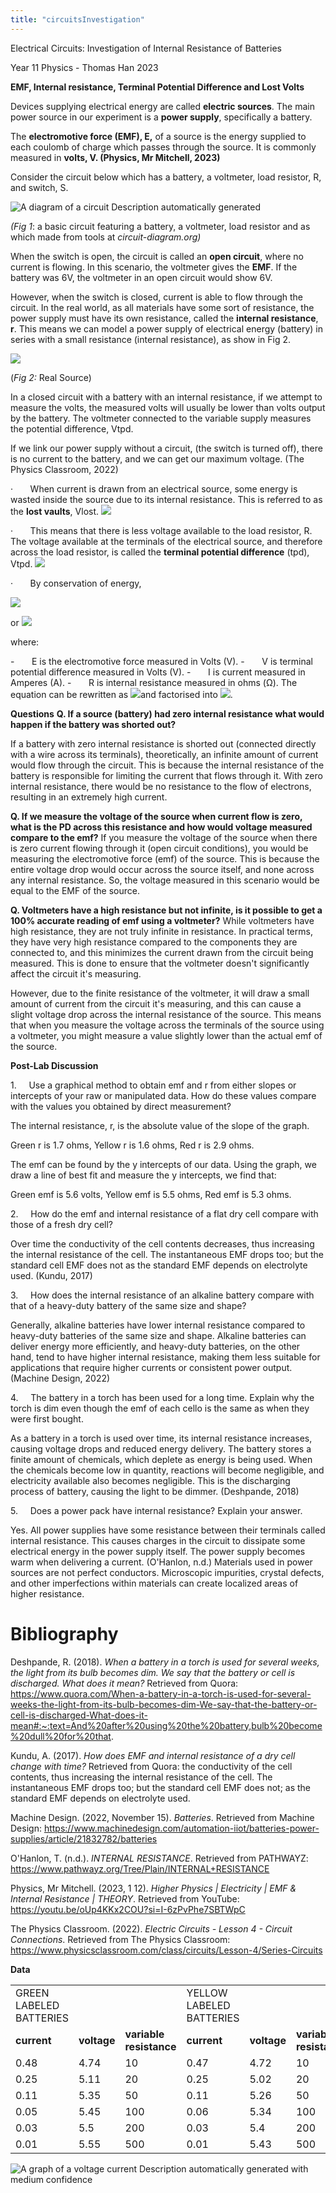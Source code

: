 ```yaml
---
title: "circuitsInvestigation"
---
```


Electrical Circuits: Investigation of Internal Resistance of Batteries

Year 11 Physics - Thomas Han 2023

**EMF, Internal resistance, Terminal Potential Difference and Lost Volts**

Devices supplying electrical energy are called **electric sources**. The main power source in our experiment is a **power supply**, specifically a battery.

The **electromotive force (EMF), E,** of a source is the energy supplied to each coulomb of charge which passes through the source. It is commonly measured in **volts, V. (Physics, Mr Mitchell, 2023)**

Consider the circuit below which has a battery, a voltmeter, load resistor, R, and switch, S.

![A diagram of a circuit
Description automatically generated](file:////Users/thomas/Library/Group%20Containers/UBF8T346G9.Office/TemporaryItems/msohtmlclip/clip_image001.png)

_(Fig 1_: a basic circuit featuring a battery, a voltmeter, load resistor and as which made from tools at _circuit-diagram.org)_

When the switch is open, the circuit is called an **open circuit**, where no current is flowing. In this scenario, the voltmeter gives the **EMF**. If the battery was 6V, the voltmeter in an open circuit would show 6V.

However, when the switch is closed, current is able to flow through the circuit. In the real world, as all materials have some sort of resistance, the power supply must have its own resistance, called the **internal resistance**, **r**. This means we can model a power supply of electrical energy (battery) in series with a small resistance (internal resistance), as show in Fig 2.

![](file:////Users/thomas/Library/Group%20Containers/UBF8T346G9.Office/TemporaryItems/msohtmlclip/clip_image002.png)

(_Fig 2:_ Real Source)

In a closed circuit with a battery with an internal resistance, if we attempt to measure the volts, the measured volts will usually be lower than volts output by the battery. The voltmeter connected to the variable supply measures the potential difference, Vtpd.

If we link our power supply without a circuit, (the switch is turned off), there is no current to the battery, and we can get our maximum voltage. (The Physics Classroom, 2022)

·       When current is drawn from an electrical source, some energy is wasted inside the source due to its internal resistance. This is referred to as the **lost vaults**, Vlost.
![](file:////Users/thomas/Library/Group%20Containers/UBF8T346G9.Office/TemporaryItems/msohtmlclip/clip_image004.png)

·       This means that there is less voltage available to the load resistor, R. The voltage available at the terminals of the electrical source, and therefore across the load resistor, is called the **terminal potential difference** (tpd), Vtpd.
![](file:////Users/thomas/Library/Group%20Containers/UBF8T346G9.Office/TemporaryItems/msohtmlclip/clip_image006.png)

·       By conservation of energy,

![](file:////Users/thomas/Library/Group%20Containers/UBF8T346G9.Office/TemporaryItems/msohtmlclip/clip_image008.png)

or
![](file:////Users/thomas/Library/Group%20Containers/UBF8T346G9.Office/TemporaryItems/msohtmlclip/clip_image010.png)

where:

-       E is the electromotive force measured in Volts (V).
-       V is terminal potential difference measured in Volts (V).
-       I is current measured in Amperes (A).
-       R is internal resistance measured in ohms (Ω).
The equation can be rewritten as ![](file:////Users/thomas/Library/Group%20Containers/UBF8T346G9.Office/TemporaryItems/msohtmlclip/clip_image012.png)and factorised into ![](file:////Users/thomas/Library/Group%20Containers/UBF8T346G9.Office/TemporaryItems/msohtmlclip/clip_image014.png).

**Questions**
**Q. If a source (battery) had zero internal resistance what would happen if the battery was shorted out?**

If a battery with zero internal resistance is shorted out (connected directly with a wire across its terminals), theoretically, an infinite amount of current would flow through the circuit. This is because the internal resistance of the battery is responsible for limiting the current that flows through it. With zero internal resistance, there would be no resistance to the flow of electrons, resulting in an extremely high current.

**Q. If we measure the voltage of the source when current flow is zero, what is the PD across this resistance and how would voltage measured compare to the emf?**
If you measure the voltage of the source when there is zero current flowing through it (open circuit conditions), you would be measuring the electromotive force (emf) of the source. This is because the entire voltage drop would occur across the source itself, and none across any internal resistance. So, the voltage measured in this scenario would be equal to the EMF of the source.

**Q. Voltmeters have a high resistance but not infinite, is it possible to get a 100% accurate reading of emf using a voltmeter?**
While voltmeters have high resistance, they are not truly infinite in resistance. In practical terms, they have very high resistance compared to the components they are connected to, and this minimizes the current drawn from the circuit being measured. This is done to ensure that the voltmeter doesn't significantly affect the circuit it's measuring.

However, due to the finite resistance of the voltmeter, it will draw a small amount of current from the circuit it's measuring, and this can cause a slight voltage drop across the internal resistance of the source. This means that when you measure the voltage across the terminals of the source using a voltmeter, you might measure a value slightly lower than the actual emf of the source.

**Post-Lab Discussion**

1.     Use a graphical method to obtain emf and r from either slopes or intercepts of your raw or manipulated data. How do these values compare with the values you obtained by direct measurement?

The internal resistance, r, is the absolute value of the slope of the graph.

Green r is 1.7 ohms, Yellow r is 1.6 ohms, Red r is 2.9 ohms.

The emf can be found by the y intercepts of our data. Using the graph, we draw a line of best fit and measure the y intercepts, we find that:

Green emf is 5.6 volts, Yellow emf is 5.5 ohms, Red emf is 5.3 ohms.

2.     How do the emf and internal resistance of a flat dry cell compare with those of a fresh dry cell?

Over time the conductivity of the cell contents decreases, thus increasing the internal resistance of the cell. The instantaneous EMF drops too; but the standard cell EMF does not as the standard EMF depends on electrolyte used. (Kundu, 2017)

3.     How does the internal resistance of an alkaline battery compare with that of a heavy-duty battery of the same size and shape?

Generally, alkaline batteries have lower internal resistance compared to heavy-duty batteries of the same size and shape. Alkaline batteries can deliver energy more efficiently, and heavy-duty batteries, on the other hand, tend to have higher internal resistance, making them less suitable for applications that require higher currents or consistent power output. (Machine Design, 2022)

4.     The battery in a torch has been used for a long time. Explain why the torch is dim even though the emf of each cello is the same as when they were first bought.

As a battery in a torch is used over time, its internal resistance increases, causing voltage drops and reduced energy delivery. The battery stores a finite amount of chemicals, which deplete as energy is being used. When the chemicals become low in quantity, reactions will become negligible, and electricity available also becomes negligible. This is the discharging process of battery, causing the light to be dimmer. (Deshpande, 2018)

5.     Does a power pack have internal resistance? Explain your answer.

Yes. All power supplies have some resistance between their terminals called internal resistance. This causes charges in the circuit to dissipate some electrical energy in the power supply itself. The power supply becomes warm when delivering a current. (O'Hanlon, n.d.) Materials used in power sources are not perfect conductors. Microscopic impurities, crystal defects, and other imperfections within materials can create localized areas of higher resistance.

# Bibliography

Deshpande, R. (2018). _When a battery in a torch is used for several weeks, the light from its bulb becomes dim. We say that the battery or cell is discharged. What does it mean?_ Retrieved from Quora: https://www.quora.com/When-a-battery-in-a-torch-is-used-for-several-weeks-the-light-from-its-bulb-becomes-dim-We-say-that-the-battery-or-cell-is-discharged-What-does-it-mean#:~:text=And%20after%20using%20the%20battery,bulb%20become%20dull%20for%20that.

Kundu, A. (2017). _How does EMF and internal resistance of a dry cell change with time?_ Retrieved from Quora: the conductivity of the cell contents, thus increasing the internal resistance of the cell. The instantaneous EMF drops too; but the standard cell EMF does not; as the standard EMF depends on electrolyte used.

Machine Design. (2022, November 15). _Batteries_. Retrieved from Machine Design: https://www.machinedesign.com/automation-iiot/batteries-power-supplies/article/21832782/batteries

O'Hanlon, T. (n.d.). _INTERNAL RESISTANCE_. Retrieved from PATHWAYZ: https://www.pathwayz.org/Tree/Plain/INTERNAL+RESISTANCE

Physics, Mr Mitchell. (2023, 1 12). _Higher Physics | Electricity | EMF & Internal Resistance | THEORY_. Retrieved from YouTube: https://youtu.be/oUp4KKx2COU?si=I-6zPvPhe7SBTWpC

The Physics Classroom. (2022). _Electric Circuits - Lesson 4 - Circuit Connections_. Retrieved from The Physics Classroom: https://www.physicsclassroom.com/class/circuits/Lesson-4/Series-Circuits

**Data**

|                         |             |                         |                          |             |                         |                        |             |                         |
| ----------------------- | ----------- | ----------------------- | ------------------------ | ----------- | ----------------------- | ---------------------- | ----------- | ----------------------- |
| GREEN LABELED BATTERIES |             |                         | YELLOW LABELED BATTERIES |             |                         | RED LABELLED BATTERIES |             |                         |
| **current**             | **voltage** | **variable resistance** | **current**              | **voltage** | **variable resistance** | **current**            | **voltage** | **variable resistance** |
| 0.48                    | 4.74        | 10                      | 0.47                     | 4.72        | 10                      | 0.4                    | 4.12        | 10                      |
| 0.25                    | 5.11        | 20                      | 0.25                     | 5.02        | 20                      | 0.22                   | 4.62        | 20                      |
| 0.11                    | 5.35        | 50                      | 0.11                     | 5.26        | 50                      | 0.1                    | 4.96        | 50                      |
| 0.05                    | 5.45        | 100                     | 0.06                     | 5.34        | 100                     | 0.05                   | 5.12        | 100                     |
| 0.03                    | 5.5         | 200                     | 0.03                     | 5.4         | 200                     | 0.03                   | 5.21        | 200                     |
| 0.01                    | 5.55        | 500                     | 0.01                     | 5.43        | 500                     | 0.01                   | 5.27        | 500                     |

![A graph of a voltage current
Description automatically generated with medium confidence](file:////Users/thomas/Library/Group%20Containers/UBF8T346G9.Office/TemporaryItems/msohtmlclip/clip_image015.png)
